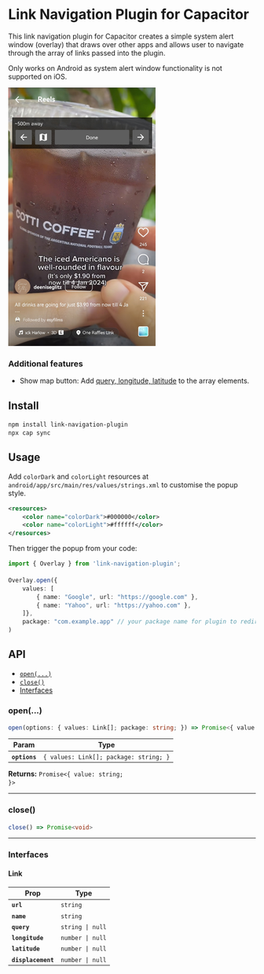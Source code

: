 # Link Navigation Plugin for Capacitor

This link navigation plugin for Capacitor creates a simple system alert window (overlay) that draws over other apps and allows user to navigate through the array of links passed into the plugin.

Only works on Android as system alert window functionality is not supported on iOS.

<img src="https://github.com/huishun98/link-navigation-plugin/blob/main/assets/Example.jpg?raw%253Dtrue" alt="demo.jpg" width="300" />


### Additional features
* Show map button: Add [query, longitude, latitude](#interfaces) to the array elements.

## Install

```bash
npm install link-navigation-plugin
npx cap sync
```

## Usage
Add `colorDark` and `colorLight` resources at `android/app/src/main/res/values/strings.xml` to customise the popup style.

```xml
<resources>
    <color name="colorDark">#000000</color>
    <color name="colorLight">#ffffff</color>
</resources>
```

Then trigger the popup from your code:

```typescript
import { Overlay } from 'link-navigation-plugin';

Overlay.open({ 
    values: [
        { name: "Google", url: "https://google.com" },
        { name: "Yahoo", url: "https://yahoo.com" },
    ]},
    package: "com.example.app" // your package name for plugin to redirect back to
)
```

## API

<docgen-index>

* [`open(...)`](#open)
* [`close()`](#close)
* [Interfaces](#interfaces)

</docgen-index>

<docgen-api>
<!--Update the source file JSDoc comments and rerun docgen to update the docs below-->

### open(...)

```typescript
open(options: { values: Link[]; package: string; }) => Promise<{ value: string; }>
```

| Param         | Type                                              |
| ------------- | ------------------------------------------------- |
| **`options`** | <code>{ values: Link[]; package: string; }</code> |

**Returns:** <code>Promise&lt;{ value: string; }&gt;</code>

--------------------


### close()

```typescript
close() => Promise<void>
```

--------------------


### Interfaces


#### Link

| Prop               | Type                        |
| ------------------ | --------------------------- |
| **`url`**          | <code>string</code>         |
| **`name`**         | <code>string</code>         |
| **`query`**        | <code>string \| null</code> |
| **`longitude`**    | <code>number \| null</code> |
| **`latitude`**     | <code>number \| null</code> |
| **`displacement`** | <code>number \| null</code> |

</docgen-api>

